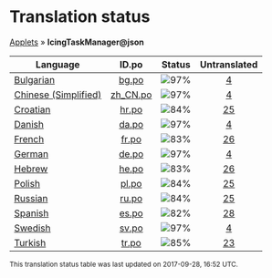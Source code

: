 # Translation status
[Applets](../../README.md) &#187; **IcingTaskManager@json**

Language | ID.po | Status | Untranslated
---------|:--:|:------:|:-----------:
[Bulgarian](../../language-status/bg.md) | [bg.po](po/bg.po) | ![97%](http://progressed.io/bar/97) | [4](untranslated-po/bg.md)
[Chinese (Simplified)](../../language-status/zh_CN.md) | [zh_CN.po](po/zh_CN.po) | ![97%](http://progressed.io/bar/97) | [4](untranslated-po/zh_CN.md)
[Croatian](../../language-status/hr.md) | [hr.po](po/hr.po) | ![84%](http://progressed.io/bar/84) | [25](untranslated-po/hr.md)
[Danish](../../language-status/da.md) | [da.po](po/da.po) | ![97%](http://progressed.io/bar/97) | [4](untranslated-po/da.md)
[French](../../language-status/fr.md) | [fr.po](po/fr.po) | ![83%](http://progressed.io/bar/83) | [26](untranslated-po/fr.md)
[German](../../language-status/de.md) | [de.po](po/de.po) | ![97%](http://progressed.io/bar/97) | [4](untranslated-po/de.md)
[Hebrew](../../language-status/he.md) | [he.po](po/he.po) | ![83%](http://progressed.io/bar/83) | [26](untranslated-po/he.md)
[Polish](../../language-status/pl.md) | [pl.po](po/pl.po) | ![84%](http://progressed.io/bar/84) | [25](untranslated-po/pl.md)
[Russian](../../language-status/ru.md) | [ru.po](po/ru.po) | ![84%](http://progressed.io/bar/84) | [25](untranslated-po/ru.md)
[Spanish](../../language-status/es.md) | [es.po](po/es.po) | ![82%](http://progressed.io/bar/82) | [28](untranslated-po/es.md)
[Swedish](../../language-status/sv.md) | [sv.po](po/sv.po) | ![97%](http://progressed.io/bar/97) | [4](untranslated-po/sv.md)
[Turkish](../../language-status/tr.md) | [tr.po](po/tr.po) | ![85%](http://progressed.io/bar/85) | [23](untranslated-po/tr.md)

<sup>This translation status table was last updated on 2017-09-28, 16:52 UTC.</sup>
